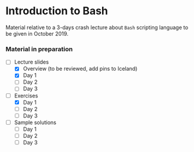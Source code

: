 # Introduction to Bash

Material relative to a 3-days crash lecture about `Bash` scripting language to be given in October 2019.

### Material in preparation

- [ ] Lecture slides
  - [x] Overview (to be reviewed, add pins to Iceland)
  - [x] Day 1
  - [ ] Day 2
  - [ ] Day 3

- [ ] Exercises
  - [x] Day 1
  - [ ] Day 2
  - [ ] Day 3

- [ ] Sample solutions
  - [ ] Day 1
  - [ ] Day 2
  - [ ] Day 3
